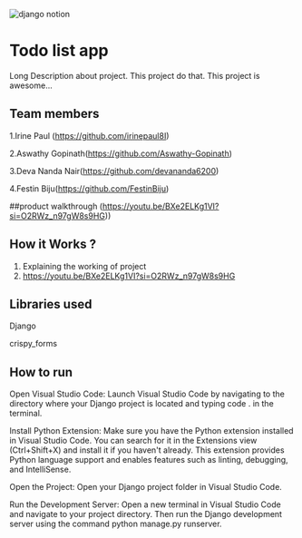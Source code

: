 
![django notion](https://github.com/TH-Activities/saturday-hack-night-template/assets/117498997/2db31367-8f96-4e88-8a8d-a1a75936204d)




# Todo list app
Long Description about project. This project do that. This project is awesome...
## Team members
1.Irine Paul (https://github.com/irinepaul8I)

2.Aswathy Gopinath(https://github.com/Aswathy-Gopinath)

3.Deva Nanda Nair(https://github.com/devananda6200)

4.Festin Biju(https://github.com/FestinBiju)

##product walkthrough
(https://youtu.be/BXe2ELKg1VI?si=O2RWz_n97gW8s9HG))
## How it Works ?
1. Explaining the working of project 
2. https://youtu.be/BXe2ELKg1VI?si=O2RWz_n97gW8s9HG
## Libraries used
Django

crispy_forms
## How to run
Open Visual Studio Code: Launch Visual Studio Code by navigating to the directory where your Django project is located and typing code . in the terminal.

Install Python Extension: Make sure you have the Python extension installed in Visual Studio Code. You can search for it in the Extensions view (Ctrl+Shift+X) and install it if you haven't already. This extension provides Python language support and enables features such as linting, debugging, and IntelliSense.

Open the Project: Open your Django project folder in Visual Studio Code.

Run the Development Server: Open a new terminal in Visual Studio Code and navigate to your project directory. Then run the Django development server using the command python manage.py runserver.


